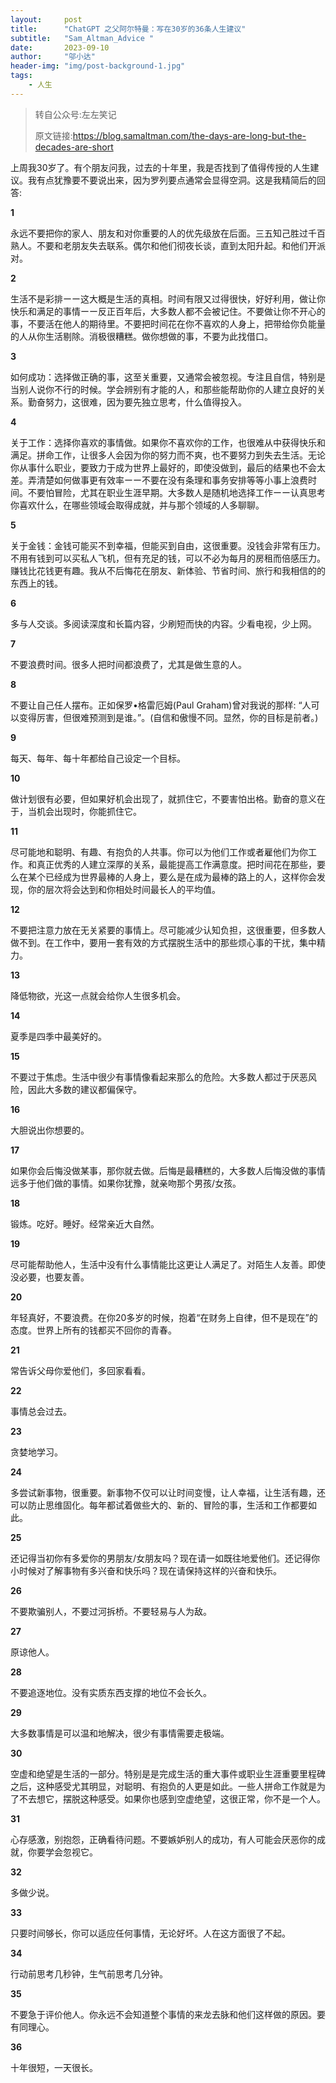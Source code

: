 ```yaml
---
layout:     post
title:      "ChatGPT 之父阿尔特曼：写在30岁的36条人生建议"
subtitle:   "Sam_Altman_Advice "
date:       2023-09-10
author:     "邬小达"
header-img: "img/post-background-1.jpg"
tags:
    - 人生
---
```



> 转自公众号:左左笑记
>
> 原文链接:https://blog.samaltman.com/the-days-are-long-but-the-decades-are-short

上周我30岁了。有个朋友问我，过去的十年里，我是否找到了值得传授的人生建议。我有点犹豫要不要说出来，因为罗列要点通常会显得空洞。这是我精简后的回答:

**1**

永远不要把你的家人、朋友和对你重要的人的优先级放在后面。三五知己胜过千百熟人。不要和老朋友失去联系。偶尔和他们彻夜长谈，直到太阳升起。和他们开派对。

**2**

生活不是彩排ーー这大概是生活的真相。时间有限又过得很快，好好利用，做让你快乐和满足的事情ーー反正百年后，大多数人都不会被记住。不要做让你不开心的事，不要活在他人的期待里。不要把时间花在你不喜欢的人身上，把带给你负能量的人从你生活剔除。消极很糟糕。做你想做的事，不要为此找借口。

**3**

如何成功：选择做正确的事，这至关重要，又通常会被忽视。专注且自信，特别是当别人说你不行的时候。学会辨别有才能的人，和那些能帮助你的人建立良好的关系。勤奋努力，这很难，因为要先独立思考，什么值得投入。

**4**

关于工作：选择你喜欢的事情做。如果你不喜欢你的工作，也很难从中获得快乐和满足。拼命工作，让很多人会因为你的努力而不爽，也不要努力到失去生活。无论你从事什么职业，要致力于成为世界上最好的，即使没做到，最后的结果也不会太差。弄清楚如何做事更有效率ーー不要在没有条理和事务安排等等小事上浪费时间。不要怕冒险，尤其在职业生涯早期。大多数人是随机地选择工作ーー认真思考你喜欢什么，在哪些领域会取得成就，并与那个领域的人多聊聊。

**5**

关于金钱：金钱可能买不到幸福，但能买到自由，这很重要。没钱会非常有压力。不用有钱到可以买私人飞机，但有充足的钱，可以不必为每月的房租而倍感压力。赚钱比花钱更有趣。我从不后悔花在朋友、新体验、节省时间、旅行和我相信的的东西上的钱。

**6**

多与人交谈。多阅读深度和长篇内容，少刷短而快的内容。少看电视，少上网。

**7**

不要浪费时间。很多人把时间都浪费了，尤其是做生意的人。

**8**

不要让自己任人摆布。正如保罗•格雷厄姆(Paul Graham)曾对我说的那样: “人可以变得厉害，但很难预测到是谁。”。(自信和傲慢不同。显然，你的目标是前者。)

**9**

每天、每年、每十年都给自己设定一个目标。

**10**

做计划很有必要，但如果好机会出现了，就抓住它，不要害怕出格。勤奋的意义在于，当机会出现时，你能抓住它。

**11**

尽可能地和聪明、有趣、有抱负的人共事。你可以为他们工作或者雇他们为你工作。和真正优秀的人建立深厚的关系，最能提高工作满意度。把时间花在那些，要么在某个已经成为世界最棒的人身上，要么是在成为最棒的路上的人，这样你会发现，你的层次将会达到和你相处时间最长人的平均值。

**12**

不要把注意力放在无关紧要的事情上。尽可能减少认知负担，这很重要，但多数人做不到。在工作中，要用一套有效的方式摆脱生活中的那些烦心事的干扰，集中精力。

**13**

降低物欲，光这一点就会给你人生很多机会。

**14**

夏季是四季中最美好的。

**15**

不要过于焦虑。生活中很少有事情像看起来那么的危险。大多数人都过于厌恶风险，因此大多数的建议都偏保守。

**16**

大胆说出你想要的。

**17**

如果你会后悔没做某事，那你就去做。后悔是最糟糕的，大多数人后悔没做的事情远多于他们做的事情。如果你犹豫，就亲吻那个男孩/女孩。

**18**

锻炼。吃好。睡好。经常亲近大自然。

**19**

尽可能帮助他人，生活中没有什么事情能比这更让人满足了。对陌生人友善。即使没必要，也要友善。

**20**

年轻真好，不要浪费。在你20多岁的时候，抱着“在财务上自律，但不是现在”的态度。世界上所有的钱都买不回你的青春。

**21**

常告诉父母你爱他们，多回家看看。

**22**

事情总会过去。

**23**

贪婪地学习。

**24**

多尝试新事物，很重要。新事物不仅可以让时间变慢，让人幸福，让生活有趣，还可以防止思维固化。每年都试着做些大的、新的、冒险的事，生活和工作都要如此。

**25**

还记得当初你有多爱你的男朋友/女朋友吗？现在请一如既往地爱他们。还记得你小时候对了解事物有多兴奋和快乐吗？现在请保持这样的兴奋和快乐。

**26**

不要欺骗别人，不要过河拆桥。不要轻易与人为敌。

**27**

原谅他人。

**28**

不要追逐地位。没有实质东西支撑的地位不会长久。

**29**

大多数事情是可以温和地解决，很少有事情需要走极端。

**30**

空虚和绝望是生活的一部分。特别是是完成生活的重大事件或职业生涯重要里程碑之后，这种感受尤其明显，对聪明、有抱负的人更是如此。一些人拼命工作就是为了不去想它，摆脱这种感受。如果你也感到空虚绝望，这很正常，你不是一个人。

**31**

心存感激，别抱怨，正确看待问题。不要嫉妒别人的成功，有人可能会厌恶你的成就，你要学会忽视它。

**32**

多做少说。

**33**

只要时间够长，你可以适应任何事情，无论好坏。人在这方面很了不起。

**34**

行动前思考几秒钟，生气前思考几分钟。

**35**

不要急于评价他人。你永远不会知道整个事情的来龙去脉和他们这样做的原因。要有同理心。

**36**

十年很短，一天很长。